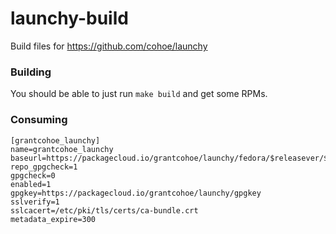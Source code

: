 launchy-build
=============

Build files for https://github.com/cohoe/launchy

### Building
You should be able to just run ```make build``` and get some RPMs.

### Consuming
```
[grantcohoe_launchy]
name=grantcohoe_launchy
baseurl=https://packagecloud.io/grantcohoe/launchy/fedora/$releasever/$basearch
repo_gpgcheck=1
gpgcheck=0
enabled=1
gpgkey=https://packagecloud.io/grantcohoe/launchy/gpgkey
sslverify=1
sslcacert=/etc/pki/tls/certs/ca-bundle.crt
metadata_expire=300
```
